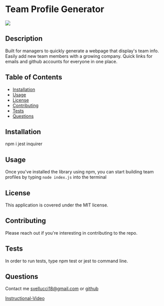 # Team Profile Generator

[<img src="https://img.shields.io/badge/license-MIT-COLOR.svg?logo=LOGO">](<https://opensource.org/licenses/MIT>)

## Description
Built for managers to quickly generate a webpage that display's team info. Easily add new team members with a growing company. Quick links for emails and github accounts for everyone in one place.

## Table of Contents
* [Installation](#installation)
* [Usage](#usage)
* [License](#license)
* [Contributing](#contributing)
* [Tests](#tests)
* [Questions](#questions)

## Installation
npm i jest inquirer

## Usage
Once you've installed the library using npm, you can start building team profiles by typing `node index.js` into the terminal
  
## License
This application is covered under the MIT license.

## Contributing
Please reach out if you're interesting in contributing to the repo.

## Tests
In order to run tests, type npm test or jest to command line.

## Questions
Contact me svellucci18@gmail.com
or [github](<https://github.com/svellucci18>)


[Instructional-Video](link)